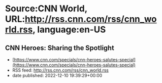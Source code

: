 # Source:CNN World, URL:http://rss.cnn.com/rss/cnn_world.rss, language:en-US

## CNN Heroes: Sharing the Spotlight
 - [https://www.cnn.com/specials/cnn-heroes-salutes-special](https://www.cnn.com/specials/cnn-heroes-salutes-special)
 - RSS feed: http://rss.cnn.com/rss/cnn_world.rss
 - date published: 2022-12-10 19:39:29+00:00



